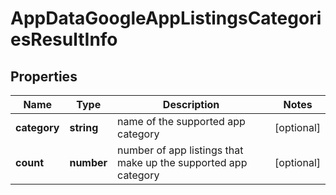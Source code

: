 # AppDataGoogleAppListingsCategoriesResultInfo

## Properties

| Name | Type | Description | Notes |
|------------ | ------------- | ------------- | -------------|
**category** | **string** | name of the supported app category |[optional]|
**count** | **number** | number of app listings that make up the supported app category |[optional]|